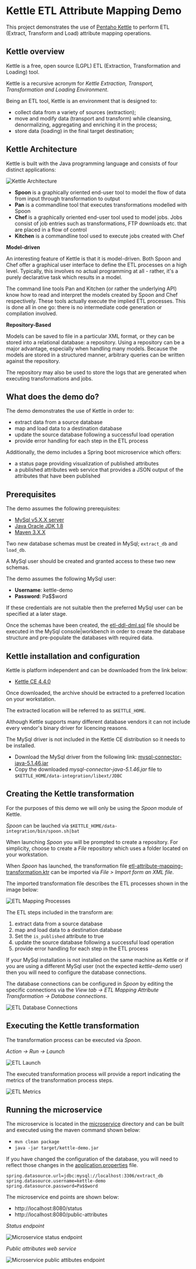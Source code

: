 # Kettle ETL Attribute Mapping Demo

This project demonstrates the use of [Pentaho Kettle](https://community.hds.com/docs/DOC-1009855) to perform ETL (Extract, Transform and Load) attribute mapping operations.

## Kettle overview

Kettle is a free, open source (LGPL) ETL (Extraction, Transformation and Loading) tool. 

Kettle is a recursive acronym for *Kettle Extraction, Transport, Transformation and Loading Environment*.

Being an ETL tool, Kettle is an environment that is designed to:

* collect data from a variety of sources (extraction);
* move and modify data (transport and transform) while cleansing, denormalizing, aggregating and enriching it in the process;
* store data (loading) in the final target destination;

## Kettle Architecture

Kettle is built with the Java programming language and consists of four distinct applications:

![Kettle Architecture](/docs/images/kettle-ecosystem.png)

* **Spoon** is a graphically oriented end-user tool to model the flow of data from input through transformation to output
* **Pan** is a commandline tool that executes transformations modelled with Spoon
* **Chef** is a graphically oriented end-user tool used to model jobs. Jobs consist of job entries such as transformations, FTP downloads etc. that are placed in a flow of control
* **Kitchen** is a commandline tool used to execute jobs created with Chef

**Model-driven**

An interesting feature of Kettle is that it is model-driven. Both Spoon and Chef offer a graphical user interface to define the ETL processes on a high level. Typically, this involves no actual programming at all - rather, it's a purely declarative task which results in a model.

The command line tools Pan and Kitchen (or rather the underlying API) know how to read and interpret the models created by Spoon and Chef respectively. These tools actually execute the implied ETL processes. This is done all in one go: there is no intermediate code generation or compilation involved.

**Repository-Based**

Models can be saved to file in a particular XML format, or they can be stored into a relational database: a repository. Using a repository can be a major advantage, especially when handling many models. Because the models are stored in a structured manner, arbitrary queries can be written against the repository. 

The repository may also be used to store the logs that are generated when executing transformations and jobs.

## What does the demo do?

The demo demonstrates the use of Kettle in order to:

* extract data from a source database
* map and load data to a destination database
* update the source database following a successful load operation
* provide error handling for each step in the ETL process

Additionally, the demo includes a Spring boot microservice which offers:

* a status page providing visualization of published attributes
* a published attributes web service that provides a JSON output of the attributes that have been published

## Prerequisites

The demo assumes the following prerequisites:

* [MySql v5.X.X server](https://downloads.mysql.com/archives/community/)
* [Java  Oracle JDK 1.8](http://www.oracle.com/technetwork/java/javase/downloads/index.html)
* [Maven 3.X.X](https://maven.apache.org/download.cgi)

Two new database schemas must be created in MySql; `extract_db` and `load_db`.

A MySql user should be created and granted access to these two new schemas.

The demo assumes the following MySql user:

* **Username**: kettle-demo
* **Password**: Pa$$word

If these credentials are not suitable then the preferred MySql user can be specified at a later stage.

Once the schemas have been created, the [etl-ddl-dml.sql](/resources/sql/etl-ddl-dml.sql) file should be executed in the MySql console|workbench in order to create the database structure and pre-populate the databases with required data.

## Kettle installation and configuration

Kettle is platform independent and can be downloaded from the link below:

* [Kettle CE 4.4.0](https://sourceforge.net/projects/pentaho/files/Data%20Integration/4.4.0-stable/pdi-ce-4.4.0-stable.zip/download)

Once downloaded, the archive should be extracted to a preferred location on your workstation.

The extracted location will be referred to as `$KETTLE_HOME`.

Although Kettle supports many different database vendors it can not include every vendor's binary driver for licencing reasons.

The MySql driver is not included in the Kettle CE distribution so it needs to be installed.

* Download the MySql driver from the following link: [mysql-connector-java-5.1.46.jar](http://central.maven.org/maven2/mysql/mysql-connector-java/5.1.46/mysql-connector-java-5.1.46.jar)
* Copy the downloaded *mysql-connector-java-5.1.46.jar* file to `$KETTLE_HOME/data-integration/libext/JDBC`

## Creating the Kettle transformation

For the purposes of this demo we will only be using the *Spoon* module of Kettle.

*Spoon* can be lauched via `$KETTLE_HOME/data-integration/bin/spoon.sh|bat`

When launching *Spoon* you will be prompted to create a repository. For simplicity, choose to create a *File* repository which uses a folder located on your workstation.

When *Spoon* has launched, the transformation file [etl-attribute-mapping-transformation.ktr](resources/transformation/etl-attribute-mapping-transformation.ktr)  can be imported via *File > Import form an XML file*.

The imported transformation file describes the ETL processes shown in the image below:

![ETL Mapping Processes](/docs/images/etl-mapping-processes.png)

The ETL steps included in the transform are:

1. extract data from a source database
1. map and load data to a destination database
1. Set the `is_published` attribute to true
1. update the source database following a successful load operation
1. provide error handling for each step in the ETL process

If your MySql installation is not installed on the same machine as Kettle or if you are using a different MySql user (not the expected *kettle-demo* user) then you will need to configure the database connections.

The database connections can be configured in *Spoon* by editing the specific connections via the *View tab -> ETL Mapping Attribute Transformation -> Database connections*.

![ETL Database Connections](/docs/images/etl-view-database-connections.png)

## Executing the Kettle transformation

The transformation process can be executed via *Spoon*.

*Action -> Run -> Launch*

![ETL Launch](/docs/images/etl-action-launch.png)

The executed transformation process will provide a report indicating the metrics of the transformation process steps.

![ETL Metrics](/docs/images/etl-transformation-metrics.png)

## Running the microservice

The microservice is located in the [microservice](microservice) directory and can be built and executed using the maven command shown below:

* `mvn clean package`
* `java -jar target/kettle-demo.jar`

If you have changed the configuration of the database, you will need to reflect those changes in the [application.properties](/microservice/src/main/resources/application.properties) file.

```
spring.datasource.url=jdbc:mysql://localhost:3306/extract_db
spring.datasource.username=kettle-demo
spring.datasource.password=Pa$$word
```

The microservice end points are shown below:

* http://localhost:8080/status
* http://localhost:8080/public-attributes


*Status endpoint*

![Microservice status endpoint](/docs/images/ms-status.png)

*Public attributes web service*

![Microservice public attibutes endpoint](/docs/images/ms-public-attributes.png)














